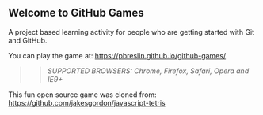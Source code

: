 ## Welcome to GitHub Games

A project based learning activity for people who are getting started with Git and GitHub.

You can play the game at: https://pbreslin.github.io/github-games/

>> _*SUPPORTED BROWSERS*: Chrome, Firefox, Safari, Opera and IE9+_

This fun open source game was cloned from: https://github.com/jakesgordon/javascript-tetris
